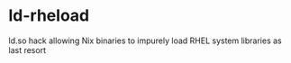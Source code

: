 # ld-rheload
ld.so hack allowing Nix binaries to impurely load RHEL system libraries as last resort
